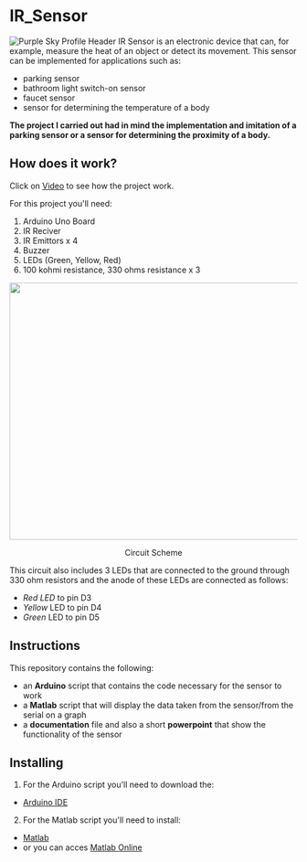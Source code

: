 # IR_Sensor
![Purple Sky Profile Header](https://github.com/SamiIonesi/IR_Sensor/assets/150432462/bb2485ef-e777-415e-9472-ed8b1103af09)
IR Sensor is an electronic device that can, for example, measure the heat of an object or detect its movement.
This sensor can be implemented for applications such as:
- parking sensor
- bathroom light switch-on sensor
- faucet sensor
- sensor for determining the temperature of a body

**The project I carried out had in mind the implementation and imitation of a parking sensor or a sensor for determining the proximity of a body.**

## How does it work?
Click on [Video](https://www.youtube.com/shorts/FhNuJRRbq8E) to see how the project work.

For this project you'll need:
1. Arduino Uno Board
2. IR Reciver
3. IR Emittors x 4
4. Buzzer
5. LEDs (Green, Yellow, Red)
6. 100 kohmi resistance, 330 ohms resistance x 3

<p align="center">
  <img src="https://github.com/SamiIonesi/IR_Sensor/assets/150432462/11e5ee90-47ce-47b8-95f4-d75fd9073a95" width="600" height="450">
</p>
<p align="center">
  Circuit Scheme
</p>

This circuit also includes 3 LEDs that are connected to the ground through 330 ohm resistors and the anode of these LEDs are connected as follows:
- *Red LED* to pin D3
- *Yellow* LED to pin D4
- *Green* LED to pin D5


## Instructions
This repository contains the following:
- an **Arduino** script that contains the code necessary for the sensor to work
- a **Matlab** script that will display the data taken from the sensor/from the serial on a graph
- a **documentation** file and also a short **powerpoint** that show the functionality of the sensor

## Installing
1. For the Arduino script you'll need to download the:
  - [Arduino IDE](https://www.arduino.cc/en/software)
2. For the Matlab script you'll need to install:
  - [Matlab](https://www.mathworks.com/products/matlab.html)
  - or you can acces [Matlab Online](https://www.mathworks.com/products/matlab-online.html)
